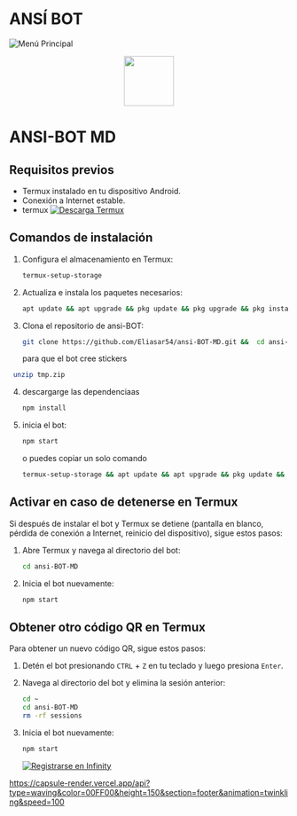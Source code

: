 # ANSÍ BOT

![Menú Principal](https://github.com/Eliasar54/ansi-BOT-MD/blob/master/media/menu2.jpg)



 
<p align="center">
  <a href="https://github.com/tu-usuario/tu-repositorio">
    <img src="http://readme-typing-svg.herokuapp.com?font=mono&size=17&duration=4000&color=FFFF00&center=false&vCenter=false&lines=ANSI+✨;Gracias+por+visitar+este+repositorio.+%F0%9F%8C%B4" height="90px">
  </a>
</p>



# ANSI-BOT MD


## Requisitos previos

- Termux instalado en tu dispositivo Android.
- Conexión a Internet estable.
- termux [![Descarga Termux](https://img.shields.io/badge/Descarga-Termux-green?style=for-the-badge&logo=data:image/svg+xml;base64,PHN2ZyB4bWxucz0iaHR0cDovL3d3dy53My5vcmcvMjAwMC9zdmciIHZpZXdCb3g9IjAgMCAyNCAyNCIgd2lkdGg9IjI0IiBoZWlnaHQ9IjI0Ij48cGF0aCBkPSJNMTIgMkM2LjQ3NyAyIDIgNi40NzcgMiAxMnM0LjQ3NyAxMCAxMCAxMCAxMC00LjQ3NyAxMC0xMFMxNy41MjMgMiAxMiAyem0wIDE4Yc0LjQxIDAtOC0zLjU5LTgtOHMzLjU5LTggOC04IDggMy41OSA4IDgtMy41OSA4LTggOHoiIGZpbGw9IiNmZmYiLz48cGF0aCBkPSJNMTIgMTBsLTQgNGg4eiIgZmlsbD0iI2ZmZiIvPjwvc3ZnPg==)](https://www.mediafire.com/file/3hsvi3xkpq3a64o/termux_118.apk/file)

## Comandos de instalación

1. Configura el almacenamiento en Termux:
    ```bash
    termux-setup-storage
    ```

2. Actualiza e instala los paquetes necesarios:
    ```bash
    apt update && apt upgrade && pkg update && pkg upgrade && pkg install bash && pkg install libwebp && pkg install git -y && pkg install nodejs -y && pkg install ffmpeg -y && pkg install wget && pkg install imagemagick -y && pkg install yarn
    ```

3. Clona el repositorio de ansi-BOT:
    ```bash
    git clone https://github.com/Eliasar54/ansi-BOT-MD.git &&  cd ansi-BOT-MD
   ```
    para que el bot cree stickers
   
  ```bash
   unzip tmp.zip
  ``` 
4. descargarge las dependenciaas
 
    ```bash
   npm install
   ```
   
7. inicia el bot:
    ```bash
    npm start
    ```
    
    o puedes copiar un solo comando
   ```bash
   termux-setup-storage && apt update && apt upgrade && pkg update && pkg upgrade && pkg install bash && pkg install libwebp && pkg install git -y && pkg install nodejs -y && pkg install ffmpeg -y && pkg install wget && pkg install imagemagick -y && pkg install yarn && git clone https://github.com/Eliasar54/ansi-BOT-MD.git && cd ansi-BOT-MD && unzip tmp.zip && npm install && npm start
   ```
   
## Activar en caso de detenerse en Termux

Si después de instalar el bot y Termux se detiene (pantalla en blanco, pérdida de conexión a Internet, reinicio del dispositivo), sigue estos pasos:

1. Abre Termux y navega al directorio del bot:
    ```bash
    cd ansi-BOT-MD
    ```

2. Inicia el bot nuevamente:
    ```bash
    npm start
    ```

## Obtener otro código QR en Termux

Para obtener un nuevo código QR, sigue estos pasos:

1. Detén el bot presionando `CTRL` + `Z` en tu teclado y luego presiona `Enter`.
2. Navega al directorio del bot y elimina la sesión anterior:
    ```bash
    cd ~
    cd ansi-BOT-MD
    rm -rf sessions
    ```

3. Inicia el bot nuevamente:
    ```sh
    npm start
    ```

    [![Registrarse en Infinity](https://img.shields.io/badge/Registrarse%20en-Infinity%20Wallet-blue?style=for-the-badge&logo=data:image/svg+xml;base64,PHN2ZyB4bWxucz0iaHR0cDovL3d3dy53My5vcmcvMjAwMC9zdmciIHZpZXdCb3g9IjAgMCAyNCAyNCIgd2lkdGg9IjI0IiBoZWlnaHQ9IjI0Ij48cGF0aCBkPSJNMTIgMkM2LjQ3NyAyIDIgNi40NzcgMiAxMnM0LjQ3NyAxMCAxMCAxMCAxMC00LjQ3NyAxMC0xMFMxNy41MjMgMiAxMiAyem0wIDE4Yy00LjQxIDAtOC0zLjU5LTgtOHMzLjU5LTggOC04IDggMy41OSA4IDgtMy41OSA4LTggOHoiIGZpbGw9IiNmZmYiLz48cGF0aCBkPSJNMTIgNmwtNSA1aDN2NWgydi01aDN6IiBmaWxsPSIjZmZmIi8+PC9zdmc+)](https://dashboard.infinitywa.xyz/register?ref=431DXXEI)

https://capsule-render.vercel.app/api?type=waving&color=00FF00&height=150&section=footer&animation=twinkling&speed=100
   

